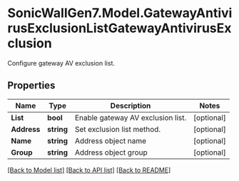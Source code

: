 # SonicWallGen7.Model.GatewayAntivirusExclusionListGatewayAntivirusExclusion
Configure gateway AV exclusion list.

## Properties

Name | Type | Description | Notes
------------ | ------------- | ------------- | -------------
**List** | **bool** | Enable gateway AV exclusion list. | [optional] 
**Address** | **string** | Set exclusion list method. | [optional] 
**Name** | **string** | Address object name | [optional] 
**Group** | **string** | Address object group | [optional] 

[[Back to Model list]](../README.md#documentation-for-models) [[Back to API list]](../README.md#documentation-for-api-endpoints) [[Back to README]](../README.md)

